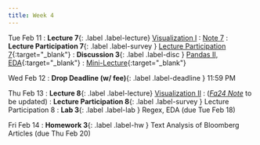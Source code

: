 ```yaml
---
title: Week 4
---
```


Tue Feb 11
: **Lecture 7**{: .label .label-lecture} [Visualization I](lecture/lec07)
    : [Note 7](https://ds100.org/course-notes/visualization_1/visualization_1.html)
: **Lecture Participation 7**{: .label .label-survey } [Lecture Participation 7](https://app.sli.do/event/jTBZeoyMeSdxuxpSVFT3t3){:target="_blank"}
: **Discussion 3**{: .label .label-disc } [Pandas II, EDA](https://drive.google.com/file/d/1vKIYh5PJM42QXpDuCnHTzzrdQ9TFGjou/view?usp=sharing){:target="_blank"}
    : [Mini-Lecture](https://www.youtube.com/watch?v=9jFqjbPLThc&list=PLQCcNQgUcDfoUXRtrHc9TUx2pBYNfToVN&index=5){:target="_blank"}

Wed Feb 12
: **Drop Deadline (w/ fee)**{: .label .label-deadline } 11:59 PM

Thu Feb 13
: **Lecture 8**{: .label .label-lecture} [Visualization II](lecture/lec08)
    : ([*Fa24 Note*](https://ds100.org/course-notes/visualization_2/visualization_2.html) to be updated)
: **Lecture Participation 8**{: .label .label-survey } Lecture Participation 8
: **Lab 3**{: .label .label-lab } Regex, EDA (due Tue Feb 18)
<!-- : **Exam Prep 3**{: .label .label-examprep } RegEx -->


Fri Feb 14
: **Homework 3**{: .label .label-hw } Text Analysis of Bloomberg Articles (due Thu Feb 20)
